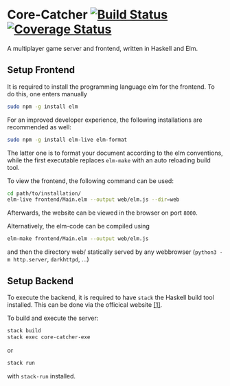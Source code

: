# Core-Catcher [![Build Status](https://travis-ci.org/Haskell-Praxis/core-catcher.svg?branch=protocol)](https://travis-ci.org/Haskell-Praxis/core-catcher) [![Coverage Status](https://coveralls.io/repos/github/Haskell-Praxis/core-catcher/badge.svg?branch=dev)](https://coveralls.io/github/Haskell-Praxis/core-catcher?branch=dev)

A multiplayer game server and frontend, written in Haskell and Elm.


## Setup Frontend

It is required to install the programming language elm for the frontend.
To do this, one enters manually 

```bash
sudo npm -g install elm
```

For an improved developer experience, the following installations are recommended as well:

```bash
sudo npm -g install elm-live elm-format
```

The latter one is to format your document according to the elm conventions, while the first executable replaces `elm-make` with an auto reloading build tool. 

To view the frontend, the following command can be used:

```bash
cd path/to/installation/
elm-live frontend/Main.elm --output web/elm.js --dir=web
```

Afterwards, the website can be viewed in the browser on port `8000`.

Alternatively, the elm-code can be compiled using

```bash
elm-make frontend/Main.elm --output web/elm.js
```

and then the directory web/ statically served by any webbrowser (`python3 -m http.server`, `darkhttpd`, ...)

## Setup Backend

To execute the backend, it is required to have `stack` the Haskell build tool installed. This can be done via the officical website [[1]](https://docs.haskellstack.org/en/stable/README/).

To build and execute the server:

```bash
stack build 
stack exec core-catcher-exe
```
or

```bash
stack run
```
with `stack-run` installed.
